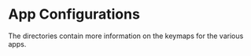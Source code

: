 # App Configurations
 
The directories contain more information on the keymaps for the various apps.
